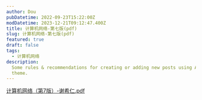 ```yaml
---
author: Dou
pubDatetime: 2022-09-23T15:22:00Z
modDatetime: 2023-12-21T09:12:47.400Z
title: 计算机网络-第七版(pdf)
slug: 计算机网络-第七版(pdf)
featured: true
draft: false
tags:
  - 计算机网络
description:
  Some rules & recommendations for creating or adding new posts using AstroPaper
  theme.
---
```


[计算机网络（第7版）-谢希仁.pdf](https://www.yuque.com/attachments/yuque/0/2024/pdf/38733028/1717421367908-00d4cf04-29e7-43d6-8fe8-4ccab20b17b0.pdf?_lake_card=%7B%22src%22%3A%22https%3A%2F%2Fwww.yuque.com%2Fattachments%2Fyuque%2F0%2F2024%2Fpdf%2F38733028%2F1717421367908-00d4cf04-29e7-43d6-8fe8-4ccab20b17b0.pdf%22%2C%22name%22%3A%22%E8%AE%A1%E7%AE%97%E6%9C%BA%E7%BD%91%E7%BB%9C%EF%BC%88%E7%AC%AC7%E7%89%88%EF%BC%89-%E8%B0%A2%E5%B8%8C%E4%BB%81.pdf%22%2C%22size%22%3A70809807%2C%22ext%22%3A%22pdf%22%2C%22source%22%3A%22%22%2C%22status%22%3A%22done%22%2C%22download%22%3Atrue%2C%22taskId%22%3A%22u3f3af529-1829-4cde-af72-5aeaf5b50d4%22%2C%22taskType%22%3A%22upload%22%2C%22type%22%3A%22application%2Fpdf%22%2C%22__spacing%22%3A%22both%22%2C%22mode%22%3A%22title%22%2C%22id%22%3A%22u24ca8c5a%22%2C%22margin%22%3A%7B%22top%22%3Atrue%2C%22bottom%22%3Atrue%7D%2C%22card%22%3A%22file%22%7D)
